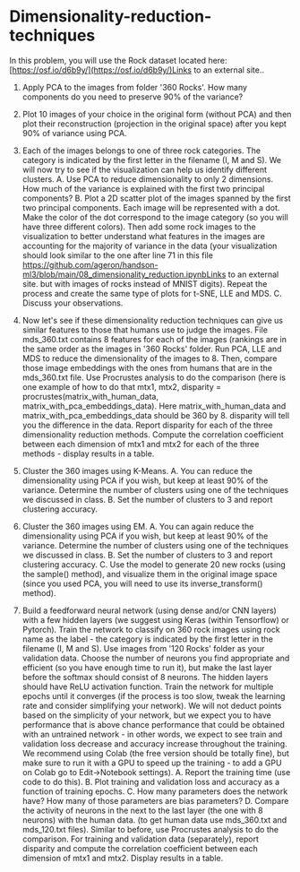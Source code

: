 # Dimensionality-reduction-techniques

In this problem, you will use the Rock dataset located here: [https://osf.io/d6b9y/](https://osf.io/d6b9y/)Links to an external site.. 

1. Apply PCA to the images from folder '360 Rocks'. How many components do you need to preserve 90% of the variance?
2. Plot 10 images of your choice in the original form (without PCA) and then plot their reconstruction (projection in the original space) after you kept 90% of variance using PCA. 

3. Each of the images belongs to one of three rock categories. The category is indicated by the first letter in the filename (I, M and S). We will now try to see if the visualization can help us identify different clusters.
   A. Use PCA to reduce dimensionality to only 2 dimensions. How much of the variance is explained with the first two principal components?
   B. Plot a 2D scatter plot of the images spanned by the first two principal components. Each image will be represented with a dot. Make the color of the dot correspond to the image category (so you will have three different colors). Then add some rock images to the visualization to better understand what features in the images are accounting for the majority of variance in the data (your visualization should look similar to the one after line 71 in this file https://github.com/ageron/handson-ml3/blob/main/08_dimensionality_reduction.ipynbLinks to an external site. but with images of rocks instead of MNIST digits). Repeat the process and create the same type of plots for t-SNE, LLE and MDS. 
   C. Discuss your observations. 
4. Now let's see if these dimensionality reduction techniques can give us similar features to those that humans use to judge the images. File mds_360.txt contains 8 features for each of the images (rankings are in the same order as the images in  '360 Rocks' folder. Run PCA, LLE and MDS to reduce the dimensionality of the images to 8. Then, compare those image embeddings with the ones from humans that are in the mds_360.txt file. Use Procrustes analysis to do the comparison (here is one example of how to do that mtx1, mtx2, disparity = procrustes(matrix_with_human_data, matrix_with_pca_embeddings_data). Here matrix_with_human_data and matrix_with_pca_embeddings_data should be 360 by 8. disparity will tell you the difference in the data. Report disparity for each of the three dimensionality reduction methods. Compute the correlation coefficient between each dimension of mtx1 and mtx2 for each of the three methods - display results in a table. 
5. Cluster the 360 images using K-Means.
  A. You can reduce the dimensionality using PCA if you wish, but keep at least 90% of the variance. Determine the number of clusters using one of the techniques we discussed in class. 
  B. Set the number of clusters to 3 and report clustering accuracy. 
6. Cluster the 360 images using EM.
  A. You can again reduce the dimensionality using PCA if you wish, but keep at least 90% of the variance. Determine the number of clusters using one of the techniques we discussed in class. 
  B. Set the number of clusters to 3 and report clustering accuracy. 
  C. Use the model to generate 20 new rocks (using the sample() method), and visualize them in the original image space (since you used PCA, you will need to use its inverse_transform() method). 
7. Build a feedforward neural network (using dense and/or CNN layers) with a few hidden layers (we suggest using Keras (within Tensorflow) or Pytorch). Train the network to classify on 360 rock images using rock name as the label - the category is indicated by the first letter in the filename (I, M and S). Use images from '120 Rocks' folder as your validation data. Choose the number of neurons you find appropriate and efficient (so you have enough time to run it), but make the last layer before the softmax should consist of 8 neurons. The hidden layers should have ReLU activation function. Train the network for multiple epochs until it converges (if the process is too slow, tweak the learning rate and consider simplifying your network). We will not deduct points based on the simplicity of your network, but we expect you to have performance that is above chance performance that could be obtained with an untrained network - in other words, we expect to see train and validation loss decrease and accuracy increase throughout the training. We recommend using Colab (the free version should be totally fine), but make sure to run it with a GPU to speed up the training - to add a GPU on Colab go to Edit->Notebook settings). 
A. Report the training time (use code to do this). 
B. Plot training and validation loss and accuracy as a function of training epochs.
C. How many parameters does the network have? How many of those parameters are bias parameters? 
D. Compare the activity of neurons in the next to the last layer (the one with 8 neurons) with the human data. (to get human data use mds_360.txt and mds_120.txt files). Similar to before, use Procrustes analysis to do the comparison.  For training and validation data (separately), report disparity and compute the correlation coefficient between each dimension of mtx1 and mtx2. Display results in a table. 
